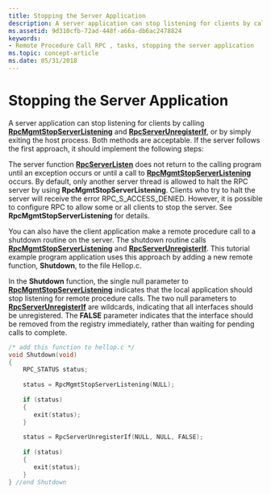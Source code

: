 ```yaml
---
title: Stopping the Server Application
description: A server application can stop listening for clients by calling RpcMgmtStopServerListening and RpcServerUnregisterIf, or by simply exiting the host process.
ms.assetid: 9d310cfb-72ad-448f-a66a-db6ac2478824
keywords:
- Remote Procedure Call RPC , tasks, stopping the server application
ms.topic: concept-article
ms.date: 05/31/2018
---
```


# Stopping the Server Application

A server application can stop listening for clients by calling [**RpcMgmtStopServerListening**](/windows/desktop/api/Rpcdce/nf-rpcdce-rpcmgmtstopserverlistening) and [**RpcServerUnregisterIf**](/windows/desktop/api/Rpcdce/nf-rpcdce-rpcserverunregisterif), or by simply exiting the host process. Both methods are acceptable. If the server follows the first approach, it should implement the following steps:

The server function [**RpcServerListen**](/windows/desktop/api/Rpcdce/nf-rpcdce-rpcserverlisten) does not return to the calling program until an exception occurs or until a call to [**RpcMgmtStopServerListening**](/windows/desktop/api/Rpcdce/nf-rpcdce-rpcmgmtstopserverlistening) occurs. By default, only another server thread is allowed to halt the RPC server by using **RpcMgmtStopServerListening**. Clients who try to halt the server will receive the error RPC\_S\_ACCESS\_DENIED. However, it is possible to configure RPC to allow some or all clients to stop the server. See **RpcMgmtStopServerListening** for details.

You can also have the client application make a remote procedure call to a shutdown routine on the server. The shutdown routine calls [**RpcMgmtStopServerListening**](/windows/desktop/api/Rpcdce/nf-rpcdce-rpcmgmtstopserverlistening) and [**RpcServerUnregisterIf**](/windows/desktop/api/Rpcdce/nf-rpcdce-rpcserverunregisterif). This tutorial example program application uses this approach by adding a new remote function, **Shutdown**, to the file Hellop.c.

In the **Shutdown** function, the single null parameter to [**RpcMgmtStopServerListening**](/windows/desktop/api/Rpcdce/nf-rpcdce-rpcmgmtstopserverlistening) indicates that the local application should stop listening for remote procedure calls. The two null parameters to [**RpcServerUnregisterIf**](/windows/desktop/api/Rpcdce/nf-rpcdce-rpcserverunregisterif) are wildcards, indicating that all interfaces should be unregistered. The **FALSE** parameter indicates that the interface should be removed from the registry immediately, rather than waiting for pending calls to complete.


```C++
/* add this function to hellop.c */
void Shutdown(void)
{
    RPC_STATUS status;
 
    status = RpcMgmtStopServerListening(NULL);
 
    if (status) 
    {
       exit(status);
    }
 
    status = RpcServerUnregisterIf(NULL, NULL, FALSE);
 
    if (status) 
    {
       exit(status);
    }
} //end Shutdown
```



 

 




